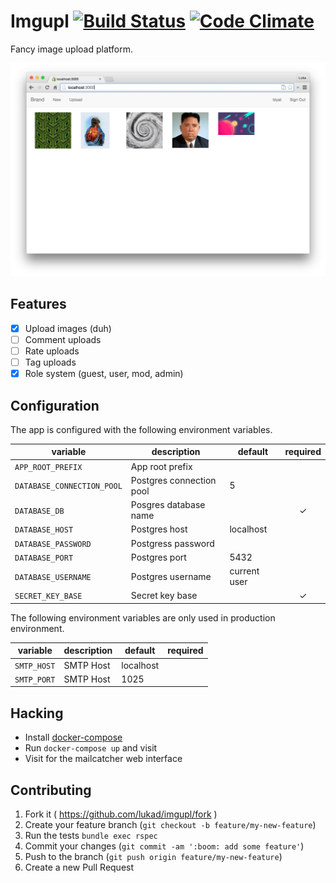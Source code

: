 Imgupl [![Build Status](https://travis-ci.org/lukad/imgupl.svg?branch=develop)](https://travis-ci.org/lukad/imgupl) [![Code Climate](https://codeclimate.com/github/lukad/imgupl/badges/gpa.svg)](https://codeclimate.com/github/lukad/imgupl)
======

Fancy image upload platform.

![](screenshot.png)

## Features

* [x] Upload images (duh)
* [ ] Comment uploads
* [ ] Rate uploads
* [ ] Tag uploads
* [x] Role system (guest, user, mod, admin)

## Configuration

The app is configured with the following environment variables.

| variable                   | description              | default      | required |
|----------------------------|--------------------------|--------------|:--------:|
| `APP_ROOT_PREFIX`          | App root prefix          |              |          |
| `DATABASE_CONNECTION_POOL` | Postgres connection pool | 5            |          |
| `DATABASE_DB`              | Posgres database name    |              | ✓        |
| `DATABASE_HOST`            | Postgres host            | localhost    |          |
| `DATABASE_PASSWORD`        | Postgress password       |              |          |
| `DATABASE_PORT`            | Postgres port            | 5432         |          |
| `DATABASE_USERNAME`        | Postgres username        | current user |          |
| `SECRET_KEY_BASE`          | Secret key base          |              | ✓        |

The following environment variables are only used in production environment.

| variable                   | description              | default      | required |
|----------------------------|--------------------------|--------------|:--------:|
| `SMTP_HOST`                | SMTP Host                | localhost    |          |
| `SMTP_PORT`                | SMTP Host                | 1025         |          |

## Hacking

* Install [docker-compose](http://docs.docker.com/compose/install/)
* Run `docker-compose up` and visit [](http://localhost:3000)
* Visit [](http://localhost:1080) for the mailcatcher web interface

## Contributing

1. Fork it ( https://github.com/lukad/imgupl/fork )
2. Create your feature branch (`git checkout -b feature/my-new-feature`)
3. Run the tests `bundle exec rspec`
4. Commit your changes (`git commit -am ':boom: add some feature'`)
5. Push to the branch (`git push origin feature/my-new-feature`)
6. Create a new Pull Request
